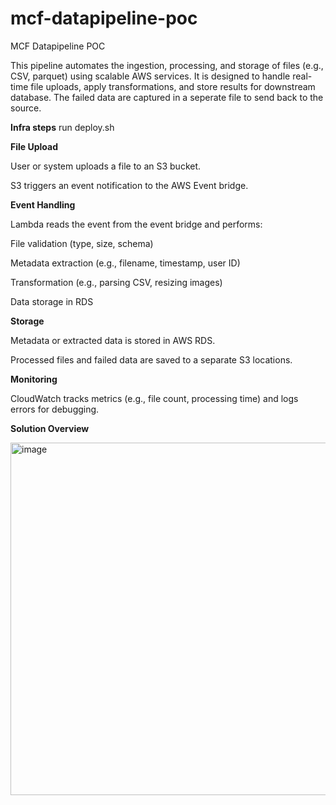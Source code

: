 # mcf-datapipeline-poc
MCF Datapipeline POC

This pipeline automates the ingestion, processing, and storage of files (e.g., CSV, parquet) using scalable AWS services. It is designed to handle real-time file uploads, apply transformations, and store results for downstream database. The failed data are captured in a seperate file to send back to the source.

**Infra steps**
run deploy.sh

**File Upload**

User or system uploads a file to an S3 bucket.

S3 triggers an event notification to the AWS Event bridge.

**Event Handling**

Lambda reads the event from the event bridge and performs:

File validation (type, size, schema)

Metadata extraction (e.g., filename, timestamp, user ID)

Transformation (e.g., parsing CSV, resizing images)

Data storage in RDS

**Storage**

Metadata or extracted data is stored in AWS RDS.

Processed files and failed data are saved to a separate S3 locations.

**Monitoring**

CloudWatch tracks metrics (e.g., file count, processing time) and logs errors for debugging.


**Solution Overview**

<img width="1358" height="564" alt="image" src="https://github.com/user-attachments/assets/b6b70660-ec8f-47f1-a24e-23c0b0f81e32" />

